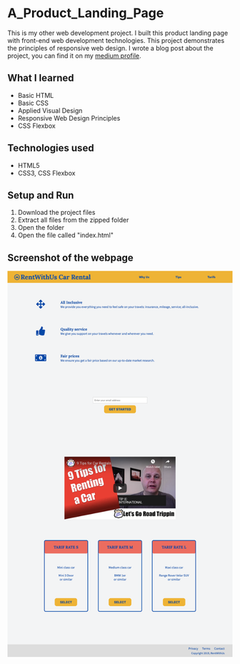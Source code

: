 # A_Product_Landing_Page
This is my other web development project. I built this product landing page with front-end web development technologies. This project demonstrates the principles of responsive web design. I wrote a blog post about the project, you can find it on my [medium profile](https://medium.com/@marko.libor/car-rental-product-landing-page-add10d33ce9e).

## What I learned
* Basic HTML
* Basic CSS
* Applied Visual Design
* Responsive Web Design Principles
* CSS Flexbox

## Technologies used
* HTML5
* CSS3, CSS Flexbox

## Setup and Run
1. Download the project files
2. Extract all files from the zipped folder
3. Open the folder
4. Open the file called "index.html"

## Screenshot of the webpage
![Screenshot of the webpage](./screenshot.png)
